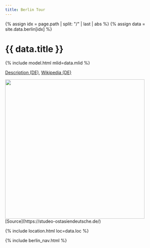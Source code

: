 ```yaml
---
title: Berlin Tour
---
```


{% assign idx = page.path | split: "/" | last | abs %}
{% assign data = site.data.berlin[idx] %}

# {{ data.title }}

{% include model.html mlid=data.mlid %}

[Description (DE)](https://bildhauerei-in-berlin.de/bildwerk/abstrakte-skulptur-3/), [Wikipedia (DE)](https://de.wikipedia.org/wiki/Iida_Yoshikuni)

<img src="https://studeo-ostasiendeutsche.de/images/description/DSCN8099.JPG" width=450/>
[Source](https://studeo-ostasiendeutsche.de/)

{% include location.html loc=data.loc %}

{% include berlin_nav.html %}
